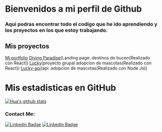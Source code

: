 # Bienvenidos a mi perfil de Github 

### Aqui podras encontrar todo el codigo que he ido aprendiendo y los proyectos en los que estoy trabajando.

## Mis proyectos

[Mi portfolio](https://github.com/DavidDlp/mi_porfolio)
[Diving Paradise](https://github.com/DavidDlp/diving-paradise)(Landing page: destinos de buceo(Realizado con React))
[Lucky](https://github.com/DavidDlp/Project-lucky)(proyecto grupal adopcion de mascotas(Realizado con React))
[Lucky-api](https://github.com/DavidDlp/project-lucky-api)(api: adopcion de mascotas(Realizado con Node Js))

# Mis estadisticas en GitHub
[![Hua's github stats](https://github-readme-stats.vercel.app/api?username=DavidDlp&show_icons=true&theme=dark)](https://github.com/DavidDlp/github-readme-stats)

### Contact Me:
[![Linkedin Badge](https://img.shields.io/badge/-David_Dlp-blue?style=flat-square&logo=Linkedin&logoColor=white&link=https://https://www.linkedin.com/in/david-dlp/)](https://www.linkedin.com/in/david-dlp/)
[![Linkedin Badge](https://img.shields.io/badge/-dlpdavid17@gmail.com-c14438?style=flat-square&logo=Gmail&logoColor=white&link=mailto:dlpdavid17@gmail.com)](mailto:dlpdavid17@gmail.com)

